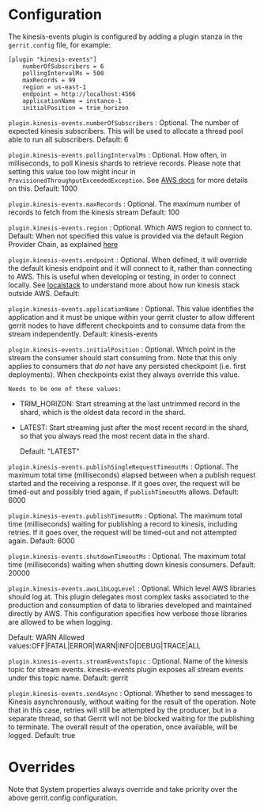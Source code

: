 Configuration
=========================

The kinesis-events plugin is configured by adding a plugin stanza in the
`gerrit.config` file, for example:

```text
[plugin "kinesis-events"]
    numberOfSubscribers = 6
    pollingIntervalMs = 500
    maxRecords = 99
    region = us-east-1
    endpoint = http://localhost:4566
    applicationName = instance-1
    initialPosition = trim_horizon
```

`plugin.kinesis-events.numberOfSubscribers`
:   Optional. The number of expected kinesis subscribers. This will be used to allocate
    a thread pool able to run all subscribers.
    Default: 6

`plugin.kinesis-events.pollingIntervalMs`
:   Optional. How often, in milliseconds, to poll Kinesis shards to retrieve
    records. Please note that setting this value too low might incur in
    `ProvisionedThroughputExceededException`.
    See [AWS docs](https://docs.aws.amazon.com/streams/latest/dev/kinesis-low-latency.html)
    for more details on this.
    Default: 1000

`plugin.kinesis-events.maxRecords`
:   Optional. The maximum number of records to fetch from the kinesis stream
    Default: 100

`plugin.kinesis-events.region`
:   Optional. Which AWS region to connect to.
    Default: When not specified this value is provided via the default Region
    Provider Chain, as explained [here](https://docs.aws.amazon.com/sdk-for-java/v1/developer-guide/credentials.html)

`plugin.kinesis-events.endpoint`
:   Optional. When defined, it will override the default kinesis endpoint and it
    will connect to it, rather than connecting to AWS. This is useful when
    developing or testing, in order to connect locally.
    See [localstack](https://github.com/localstack/localstack) to understand
    more about how run kinesis stack outside AWS.
    Default: <empty>

`plugin.kinesis-events.applicationName`
:   Optional. This value identifies the application and it must be unique within your
    gerrit cluster to allow different gerrit nodes to have different checkpoints
    and to consume data from the stream independently.
    Default: kinesis-events

`plugin.kinesis-events.initialPosition`
:   Optional. Which point in the stream the consumer should start consuming from.
    Note that this only applies to consumers that *do not* have any persisted
    checkpoint (i.e. first deployments). When checkpoints exist they always
    override this value.

    Needs to be one of these values:

* TRIM_HORIZON: Start streaming at the last untrimmed record in the shard, which is the oldest data record in the shard.
* LATEST: Start streaming just after the most recent record in the shard, so that you always read the most recent data in the shard.

    Default: "LATEST"

`plugin.kinesis-events.publishSingleRequestTimeoutMs`
: Optional. The maximum total time (milliseconds) elapsed between when a publish
  request started and the receiving a response. If it goes over, the request
  will be timed-out and possibly tried again, if `publishTimeoutMs` allows.
  Default: 6000

`plugin.kinesis-events.publishTimeoutMs`
: Optional. The maximum total time (milliseconds) waiting for publishing a record
  to kinesis, including retries.
  If it goes over, the request will be timed-out and not attempted again.
  Default: 6000

`plugin.kinesis-events.shutdownTimeoutMs`
: Optional. The maximum total time (milliseconds) waiting when shutting down
  kinesis consumers.
  Default: 20000

`plugin.kinesis-events.awsLibLogLevel`
: Optional. Which level AWS libraries should log at.
  This plugin delegates most complex tasks associated to the production and
  consumption of data to libraries developed and maintained directly by AWS.
  This configuration specifies how verbose those libraries are allowed to be when
  logging.

  Default: WARN
  Allowed values:OFF|FATAL|ERROR|WARN|INFO|DEBUG|TRACE|ALL

`plugin.kinesis-events.streamEventsTopic`
:   Optional. Name of the kinesis topic for stream events. kinesis-events plugin
    exposes all stream events under this topic name.
    Default: gerrit

`plugin.kinesis-events.sendAsync`
:   Optional. Whether to send messages to Kinesis asynchronously, without
    waiting for the result of the operation.
    Note that in this case, retries will still be attempted by the producer, but
    in a separate thread, so that Gerrit will not be blocked waiting for the
    publishing to terminate.
    The overall result of the operation, once available, will be logged.
    Default: true

Overrides
=========================

Note that System properties always override and take priority over the above
gerrit.config configuration.